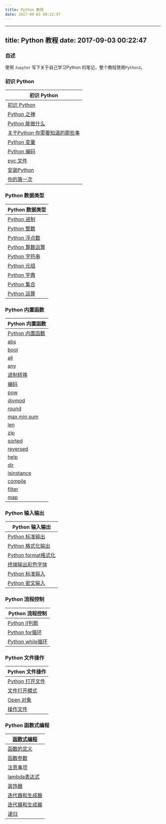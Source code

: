```yaml
---
title: Python 教程
date: 2017-09-03 00:22:47
---
```


---
title: Python 教程
date: 2017-09-03 00:22:47
---

### 自述
使用 `Jupyter` 写下关于自己学习Python 的笔记，整个教程使用`Python3`。

<div class="github-widget" data-repo="LiangXianSen/python_notebook"></div>

### 初识 Python

| 初识 Python                                |
| ---------------------------------------- |
| [初识 Python](http://nbviewer.jupyter.org/github/LiangXianSen/python_notebook/blob/master/%E5%88%9D%E8%AF%86%20Python.ipynb#初识-Python) |
| [Python 之禅](http://nbviewer.jupyter.org/github/LiangXianSen/python_notebook/blob/master/%E5%88%9D%E8%AF%86%20Python.ipynb#Python之禅) |
| [Python 能做什么](http://nbviewer.jupyter.org/github/LiangXianSen/python_notebook/blob/master/%E5%88%9D%E8%AF%86%20Python.ipynb#Python-能做什么) |
| [关于Python 你需要知道的那些事](http://nbviewer.jupyter.org/github/LiangXianSen/python_notebook/blob/master/%E5%88%9D%E8%AF%86%20Python.ipynb#语法要求) |
| [Python 变量](http://nbviewer.jupyter.org/github/LiangXianSen/python_notebook/blob/master/%E5%88%9D%E8%AF%86%20Python.ipynb#变量) |
| [Python 编码](http://nbviewer.jupyter.org/github/LiangXianSen/python_notebook/blob/master/%E5%88%9D%E8%AF%86%20Python.ipynb#编码) |
| [pyc 文件](http://nbviewer.jupyter.org/github/LiangXianSen/python_notebook/blob/master/%E5%88%9D%E8%AF%86%20Python.ipynb#pyc文件) |
| [安装Python](http://nbviewer.jupyter.org/github/LiangXianSen/python_notebook/blob/master/%E5%88%9D%E8%AF%86%20Python.ipynb#安装Python) |
| [你的第一次](http://nbviewer.jupyter.org/github/LiangXianSen/python_notebook/blob/master/%E5%88%9D%E8%AF%86%20Python.ipynb#开始Python) |



### Python 数据类型

| Python 数据类型                              |
| :--------------------------------------- |
| [Python 进制](http://nbviewer.jupyter.org/github/LiangXianSen/python_notebook/blob/master/Python%20%E6%95%B0%E6%8D%AE%E7%B1%BB%E5%9E%8B.ipynb#进制) |
| [Python 整数](http://nbviewer.jupyter.org/github/LiangXianSen/python_notebook/blob/master/Python%20%E6%95%B0%E6%8D%AE%E7%B1%BB%E5%9E%8B.ipynb#整数) |
| [Python 浮点数](http://nbviewer.jupyter.org/github/LiangXianSen/python_notebook/blob/master/Python%20%E6%95%B0%E6%8D%AE%E7%B1%BB%E5%9E%8B.ipynb#浮点型) |
| [Python 算数运算](http://nbviewer.jupyter.org/github/LiangXianSen/python_notebook/blob/master/Python%20%E6%95%B0%E6%8D%AE%E7%B1%BB%E5%9E%8B.ipynb#算数运算) |
| [Python 字符串](http://nbviewer.jupyter.org/github/LiangXianSen/python_notebook/blob/master/Python%20%E6%95%B0%E6%8D%AE%E7%B1%BB%E5%9E%8B.ipynb#字符串) |
| [Python 元组](http://nbviewer.jupyter.org/github/LiangXianSen/python_notebook/blob/master/Python%20%E6%95%B0%E6%8D%AE%E7%B1%BB%E5%9E%8B.ipynb#元组) |
| [Python 字典](http://nbviewer.jupyter.org/github/LiangXianSen/python_notebook/blob/master/Python%20%E6%95%B0%E6%8D%AE%E7%B1%BB%E5%9E%8B.ipynb#字典) |
| [Python 集合](http://nbviewer.jupyter.org/github/LiangXianSen/python_notebook/blob/master/Python%20%E6%95%B0%E6%8D%AE%E7%B1%BB%E5%9E%8B.ipynb#集合) |
| [Python 运算](http://nbviewer.jupyter.org/github/LiangXianSen/python_notebook/blob/master/Python%20%E6%95%B0%E6%8D%AE%E7%B1%BB%E5%9E%8B.ipynb#运算) |



### Python 内置函数

| Python 内置函数                              |
| :--------------------------------------- |
| [Python 内置函数](http://nbviewer.jupyter.org/github/LiangXianSen/python_notebook/blob/master/Python%20%E5%86%85%E7%BD%AE%E5%87%BD%E6%95%B0.ipynb#Python-内置函数) |
| [abs](http://nbviewer.jupyter.org/github/LiangXianSen/python_notebook/blob/master/Python%20%E5%86%85%E7%BD%AE%E5%87%BD%E6%95%B0.ipynb#abs) |
| [bool](http://nbviewer.jupyter.org/github/LiangXianSen/python_notebook/blob/master/Python%20%E5%86%85%E7%BD%AE%E5%87%BD%E6%95%B0.ipynb#bool) |
| [all](http://nbviewer.jupyter.org/github/LiangXianSen/python_notebook/blob/master/Python%20%E5%86%85%E7%BD%AE%E5%87%BD%E6%95%B0.ipynb#all) |
| [any](http://nbviewer.jupyter.org/github/LiangXianSen/python_notebook/blob/master/Python%20%E5%86%85%E7%BD%AE%E5%87%BD%E6%95%B0.ipynb#any) |
| [进制转换](http://nbviewer.jupyter.org/github/LiangXianSen/python_notebook/blob/master/Python%20%E5%86%85%E7%BD%AE%E5%87%BD%E6%95%B0.ipynb#进制转换) |
| [编码](http://nbviewer.jupyter.org/github/LiangXianSen/python_notebook/blob/master/Python%20%E5%86%85%E7%BD%AE%E5%87%BD%E6%95%B0.ipynb#编码) |
| [pow](http://nbviewer.jupyter.org/github/LiangXianSen/python_notebook/blob/master/Python%20%E5%86%85%E7%BD%AE%E5%87%BD%E6%95%B0.ipynb#pow) |
| [divmod](http://nbviewer.jupyter.org/github/LiangXianSen/python_notebook/blob/master/Python%20%E5%86%85%E7%BD%AE%E5%87%BD%E6%95%B0.ipynb#divmod) |
| [round](http://nbviewer.jupyter.org/github/LiangXianSen/python_notebook/blob/master/Python%20%E5%86%85%E7%BD%AE%E5%87%BD%E6%95%B0.ipynb#round) |
| [max,min,sum](http://nbviewer.jupyter.org/github/LiangXianSen/python_notebook/blob/master/Python%20%E5%86%85%E7%BD%AE%E5%87%BD%E6%95%B0.ipynb#max,min,sum) |
| [len](http://nbviewer.jupyter.org/github/LiangXianSen/python_notebook/blob/master/Python%20%E5%86%85%E7%BD%AE%E5%87%BD%E6%95%B0.ipynb#len) |
| [zip](http://nbviewer.jupyter.org/github/LiangXianSen/python_notebook/blob/master/Python%20%E5%86%85%E7%BD%AE%E5%87%BD%E6%95%B0.ipynb#zip) |
| [sorted](http://nbviewer.jupyter.org/github/LiangXianSen/python_notebook/blob/master/Python%20%E5%86%85%E7%BD%AE%E5%87%BD%E6%95%B0.ipynb#sorted) |
| [reversed](http://nbviewer.jupyter.org/github/LiangXianSen/python_notebook/blob/master/Python%20%E5%86%85%E7%BD%AE%E5%87%BD%E6%95%B0.ipynb#reversed) |
| [help](http://nbviewer.jupyter.org/github/LiangXianSen/python_notebook/blob/master/Python%20%E5%86%85%E7%BD%AE%E5%87%BD%E6%95%B0.ipynb#help) |
| [dir](http://nbviewer.jupyter.org/github/LiangXianSen/python_notebook/blob/master/Python%20%E5%86%85%E7%BD%AE%E5%87%BD%E6%95%B0.ipynb#dir) |
| [isinstance](http://nbviewer.jupyter.org/github/LiangXianSen/python_notebook/blob/master/Python%20%E5%86%85%E7%BD%AE%E5%87%BD%E6%95%B0.ipynb#isinstance) |
| [compile](http://nbviewer.jupyter.org/github/LiangXianSen/python_notebook/blob/master/Python%20%E5%86%85%E7%BD%AE%E5%87%BD%E6%95%B0.ipynb#compile) |
| [filter](http://nbviewer.jupyter.org/github/LiangXianSen/python_notebook/blob/master/Python%20%E5%86%85%E7%BD%AE%E5%87%BD%E6%95%B0.ipynb#filter) |
| [map](http://nbviewer.jupyter.org/github/LiangXianSen/python_notebook/blob/master/Python%20%E5%86%85%E7%BD%AE%E5%87%BD%E6%95%B0.ipynb#map) |



### Python 输入输出

| Python 输入输出                              |
| ---------------------------------------- |
| [Python 标准输出](http://nbviewer.jupyter.org/github/LiangXianSen/python_notebook/blob/master/Python%20%E8%BE%93%E5%85%A5%E8%BE%93%E5%87%BA.ipynb#标准输出) |
| [Python 格式化输出](http://nbviewer.jupyter.org/github/LiangXianSen/python_notebook/blob/master/Python%20%E8%BE%93%E5%85%A5%E8%BE%93%E5%87%BA.ipynb#"%"-百分号格式化) |
| [Python format格式化](http://nbviewer.jupyter.org/github/LiangXianSen/python_notebook/blob/master/Python%20%E8%BE%93%E5%85%A5%E8%BE%93%E5%87%BA.ipynb#Format-格式化) |
| [终端输出彩色字体](http://nbviewer.jupyter.org/github/LiangXianSen/python_notebook/blob/master/Python%20%E8%BE%93%E5%85%A5%E8%BE%93%E5%87%BA.ipynb#终端输出彩色字体) |
| [Python 标准输入](http://nbviewer.jupyter.org/github/LiangXianSen/python_notebook/blob/master/Python%20%E8%BE%93%E5%85%A5%E8%BE%93%E5%87%BA.ipynb#用户输入) |
| [Python 密文输入](http://nbviewer.jupyter.org/github/LiangXianSen/python_notebook/blob/master/Python%20%E8%BE%93%E5%85%A5%E8%BE%93%E5%87%BA.ipynb#密文输入) |



### Python 流程控制

| Python 流程控制                              |
| ---------------------------------------- |
| [Python if判断](http://nbviewer.jupyter.org/github/LiangXianSen/python_notebook/blob/master/Python%20%E6%B5%81%E7%A8%8B%E6%8E%A7%E5%88%B6.ipynb#if-条件判断) |
| [Python for循环](http://nbviewer.jupyter.org/github/LiangXianSen/python_notebook/blob/master/Python%20%E6%B5%81%E7%A8%8B%E6%8E%A7%E5%88%B6.ipynb#for-循环) |
| [Python while循环](http://nbviewer.jupyter.org/github/LiangXianSen/python_notebook/blob/master/Python%20%E6%B5%81%E7%A8%8B%E6%8E%A7%E5%88%B6.ipynb#while-循环) |



### Python 文件操作

| Python 文件操作                              |
| ---------------------------------------- |
| [Python 打开文件](http://nbviewer.jupyter.org/github/LiangXianSen/python_notebook/blob/master/Python%20%E6%96%87%E4%BB%B6%E6%93%8D%E4%BD%9C.ipynb#打开文件) |
| [文件打开模式](http://nbviewer.jupyter.org/github/LiangXianSen/python_notebook/blob/master/Python%20%E6%96%87%E4%BB%B6%E6%93%8D%E4%BD%9C.ipynb#打开文件模式) |
| [Open 对象](http://nbviewer.jupyter.org/github/LiangXianSen/python_notebook/blob/master/Python%20%E6%96%87%E4%BB%B6%E6%93%8D%E4%BD%9C.ipynb#open-对象) |
| [操作文件](http://nbviewer.jupyter.org/github/LiangXianSen/python_notebook/blob/master/Python%20%E6%96%87%E4%BB%B6%E6%93%8D%E4%BD%9C.ipynb#操作文件) |



### Python 函数式编程

| [函数式编程](http://nbviewer.jupyter.org/github/LiangXianSen/python_notebook/blob/master/Python%20%E5%87%BD%E6%95%B0%E5%BC%8F%E7%BC%96%E7%A8%8B.ipynb#%E5%87%BD%E6%95%B0%E5%BC%8F%E7%BC%96%E7%A8%8B) |
| ---------------------------------------- |
| [函数的定义](http://nbviewer.jupyter.org/github/LiangXianSen/python_notebook/blob/master/Python%20%E5%87%BD%E6%95%B0%E5%BC%8F%E7%BC%96%E7%A8%8B.ipynb#%E5%87%BD%E6%95%B0%E7%9A%84%E5%AE%9A%E4%B9%89) |
| [函数参数](http://nbviewer.jupyter.org/github/LiangXianSen/python_notebook/blob/master/Python%20%E5%87%BD%E6%95%B0%E5%BC%8F%E7%BC%96%E7%A8%8B.ipynb#%E6%99%AE%E9%80%9A%E5%8F%82%E6%95%B0%E4%BC%A0%E9%80%92) |
| [注意事项](http://nbviewer.jupyter.org/github/LiangXianSen/python_notebook/blob/master/Python%20%E5%87%BD%E6%95%B0%E5%BC%8F%E7%BC%96%E7%A8%8B.ipynb#%E6%B3%A8%E6%84%8F%E4%BA%8B%E9%A1%B9) |
| [lambda表达式](http://nbviewer.jupyter.org/github/LiangXianSen/python_notebook/blob/master/Python%20%E5%87%BD%E6%95%B0%E5%BC%8F%E7%BC%96%E7%A8%8B.ipynb#lambda%E8%A1%A8%E8%BE%BE%E5%BC%8F) |
| [装饰器](http://nbviewer.jupyter.org/github/LiangXianSen/python_notebook/blob/master/Python%20%E5%87%BD%E6%95%B0%E5%BC%8F%E7%BC%96%E7%A8%8B.ipynb#%E8%A3%85%E9%A5%B0%E5%99%A8) |
| [迭代器和生成器](http://nbviewer.jupyter.org/github/LiangXianSen/python_notebook/blob/master/Python%20%E5%87%BD%E6%95%B0%E5%BC%8F%E7%BC%96%E7%A8%8B.ipynb#%E8%BF%AD%E4%BB%A3%E5%99%A8%E5%92%8C%E7%94%9F%E6%88%90%E5%99%A8) |
| [迭代器和生成器](http://nbviewer.jupyter.org/github/LiangXianSen/python_notebook/blob/master/Python%20%E5%87%BD%E6%95%B0%E5%BC%8F%E7%BC%96%E7%A8%8B.ipynb#%E8%BF%AD%E4%BB%A3%E5%99%A8%E5%92%8C%E7%94%9F%E6%88%90%E5%99%A8) |
| [递归](http://nbviewer.jupyter.org/github/LiangXianSen/python_notebook/blob/master/Python%20%E5%87%BD%E6%95%B0%E5%BC%8F%E7%BC%96%E7%A8%8B.ipynb#%E9%80%92%E5%BD%92) |


